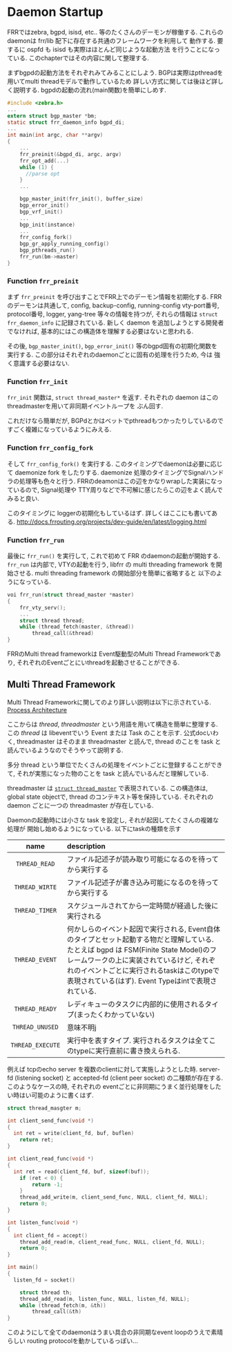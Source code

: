
# Daemon Startup

FRRではzebra, bgpd, isisd, etc.. 等のたくさんのデーモンが稼働する.
これらのdaemonは frr/lib 配下に存在する共通のフレームワークを利用して
動作する. 要するに ospfd も isisd も実際はほとんど同じような起動方法
を行うことになっている. このchapterではその内容に関して整理する.

まずbgpdの起動方法をそれぞれみてみることにしよう.
BGPは実際はpthreadを用いてmulti threadモデルで動作しているため
詳しい方式に関しては後ほど詳しく説明する.
bgpdの起動の流れ(main関数)を簡単にしめす.

```cpp:bgpd/bgp_main.c
#include <zebra.h>
...
extern struct bgp_master *bm;
static struct frr_daemon_info bgpd_di;
...
int main(int argc, char **argv)
{
	...
	frr_preinit(&bgpd_di, argc, argv)
	frr_opt_add(...)
	while (1) {
	  //parse opt
	}
	...

	bgp_master_init(frr_init(), buffer_size)
	bgp_error_init()
	bgp_vrf_init()
	...
	bgp_init(instance)
	...
	frr_config_fork()
	bgp_gr_apply_running_config()
	bgp_pthreads_run()
	frr_run(bm->master)
}
```

### Function `frr_preinit`

まず `frr_preinit` を呼び出すことでFRR上でのデーモン情報を初期化する.
FRRのデーモンは共通して, config, backup-config, running-config vty-port番号,
protocol番号, logger, yang-tree 等々の情報を持つが, それらの情報は
`struct frr_daemon_info` に記録されている.
新しく daemon を追加しようとする開発者でなければ,
基本的にはこの構造体を理解する必要はないと思われる.

その後, `bgp_master_init()`, `bgp_error_init()` 等のbgpd固有の初期化関数を
実行する. この部分はそれぞれのdaemonごとに固有の処理を行うため, 今は
強く意識する必要はない.

### Function `frr_init`

`frr_init` 関数は, `struct thread_master*` を返す.
それぞれの daemon はこの threadmasterを用いて非同期イベントループを
ぶん回す.

これだけなら簡単だが, BGPdとかはベットでpthreadもつかったりしているので
すごく複雑になっているようにみえる.

### Function `frr_config_fork`

そして `frr_config_fork()` を実行する.
このタイミングでdaemonは必要に応じて daemonize fork をしたりする.
daemonize 処理のタイミングでSignalハンドラの処理等も色々と行う.
FRRのdeamonはこの辺をかなりwrapした実装になっているので, Signal処理や
TTY周りなどで不可解に感じたらこの辺をよく読んでみると良い.

このタイミングに loggerの初期化もしているはず.
詳しくはここにも書いてある.
http://docs.frrouting.org/projects/dev-guide/en/latest/logging.html

### Function `frr_run`

最後に `frr_run()` を実行して, これで初めて FRR のdaemonの起動が開始する.
`frr_run` は内部で, VTYの起動を行う, libfrr の multi threading framework
を開始させる. multi threading framework の開始部分を簡単に省略すると
以下のようになっている.

```cpp
voi frr_run(struct thread_master *master)
{
	frr_vty_serv();
	...
	struct thread thread;
	while (thread_fetch(master, &thread))
		thread_call(&thread)
}
```

FRRのMulti thread frameworkは Event駆動型のMulti Thread Frameworkであり,
それぞれのEventごとにいthreadを起動させることができる.

## Multi Thread Framework

Multi Thread Frameworkに関してのより詳しい説明は以下に示されている.
[Process Architecture](http://docs.frrouting.org/projects/dev-guide/en/latest/process-architecture.html#)


ここからは *thread*, *threadmaster* という用語を用いて構造を簡単に整理する.
この *thread* は libeventでいう Event または Task のことを示す.
公式docいわく, threadmaster はそのまま threadmaster と読んで, thread のことを
task と読んでいるようなのでそうやって説明する.

多分 thread という単位でたくさんの処理をイベントごとに登録することができて,
それが実態になった物のことを task と読んでいるんだと理解している.

threadmaster は [`struct thread_master`](https://github.com/FRRouting/frr/blob/7c08b70a533627c2dee0df28ea9111818fd541d0/lib/thread.h#L70) で表現されている.
この構造体は, global state objectで, thread のコンテキスト等を保持している.
それぞれのdaemon ごとに一つの threadmaster が存在している.

Daemonの起動時には小さな task を設定し, それが起因してたくさんの複雑な処理が
開始し始めるようになっている. 以下にtaskの種類を示す

| name | description |
| :----: | :-- |
|`THREAD_READ`    | ファイル記述子が読み取り可能になるのを待ってから実行する |
|`THREAD_WIRTE`   | ファイル記述子が書き込み可能になるのを待ってから実行する |
|`THREAD_TIMER`   | スケジュールされてから一定時間が経過した後に実行される |
|`THREAD_EVENT`   | 何かしらのイベント起因で実行される, Event自体のタイプとセット起動する物だと理解している. たとえば bgpd は FSM(Finite State Model)のフレームワークの上に実装されているけど, それぞれのイベントごとに実行されるtaskはこのtypeで表現されている(はず). Event Typeはintで表現されている. |
|`THREAD_READY`   | レディキューのタスクに内部的に使用されるタイプ(まったくわかっていない) |
|`THREAD_UNUSED`  | 意味不明j |
|`THREAD_EXECUTE` | 実行中を表すタイプ. 実行されるタスクは全てこのtypeに実行直前に書き換えられる. |

例えば tcpのecho server を複数のclientに対して実施しようとした時.
server-fd (listening socket) と accepted-fd (client peer socket) の二種類が存在する.
このようなケースの時, それぞれの eventごとに非同期にうまく並行処理をしたい時はい可能のように書くはず.

```cpp
struct thread_masgter m;

int client_send_func(void *)
{
  int ret = write(client_fd, buf, buflen)
	return ret;
}

int client_read_func(void *)
{
  int ret = read(client_fd, buf, sizeof(buf));
	if (ret < 0) {
		return -1;
	}
	thread_add_write(m, client_send_func, NULL, client_fd, NULL);
	return 0;
}

int listen_func(void *)
{
  int client_fd = accept()
	thread_add_read(m, client_read_func, NULL, client_fd, NULL);
	return 0;
}

int main()
{
  listen_fd = socket()

	struct thread th;
	thread_add_read(m, listen_func, NULL, listen_fd, NULL);
	while (thread_fetch(m, &th))
		thread_call(&th)
}
```

このようにして全てのdaemonはうまい具合の非同期なevent loopのうえで素晴らしい
routing protocolを動かしているっぽい...
